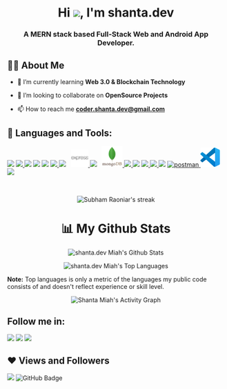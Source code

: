 <!-- <a href="#"><img width="100%" height="auto" src="./assets/images/main-illustration.png" height="155px"/></a> -->

<h1 align="center">Hi <img src="https://raw.githubusercontent.com/MartinHeinz/MartinHeinz/master/wave.gif" width="30px">, I'm shanta.dev</h1>
<h3 align="center">A MERN stack based Full-Stack Web and Android App Developer.</h3>

## 🙋‍♂️ About Me

<!-- -   🔭 I’m currently working on **[Covid-19 Tracker](https://example.com/)** -->

- 🌱 I’m currently learning **Web 3.0 & Blockchain Technology**

- 👯 I’m looking to collaborate on **OpenSource Projects**

<!-- - 👨‍💻 All of my projects are available at **[My Portfolio](https://example.com)** -->

- 📫 How to reach me **coder.shanta.dev@gmail.com**

## 🚀 Languages and Tools:

<p align="left">

<a title="Html5" href="https://www.w3.org/html/" target="\_blank"><img src="https://img.icons8.com/color/48/000000/html-5.png"/></a>
<a title="Css3" href="https://www.w3schools.com/css/"> <img src="https://img.icons8.com/color/48/000000/css3.png"/> </a>
<a title="Javascript" href="https://developer.mozilla.org/en-US/docs/Web/JavaScript"><img src="https://img.icons8.com/color/48/000000/javascript.png"/></a>
<a title="Bootstrap" href="https://getbootstrap.com"> <img src="https://img.icons8.com/color/48/000000/bootstrap.png"/></a>
<a title="Webpack" href="https://webpack.js.org/"><img src="https://img.icons8.com/color/48/000000/webpack.png"/></a>
<a title="React.js" href="https://reactjs.org/"> <img src="https://img.icons8.com/color/48/000000/react-native.png"/> </a>
<a title="Node.js" style="padding-right:8px;" href="https://nodejs.org"> <img src="https://img.icons8.com/color/48/000000/nodejs.png"/></a>
<a title="Express.js" href="https://expressjs.com"> <img src="https://raw.githubusercontent.com/devicons/devicon/master/icons/express/express-original-wordmark.svg" alt="express" width="40" height="40"/> </a>
<a title="Mysql" style="padding-right:8px;" href="https://www.mysql.com/"><img src="https://img.icons8.com/fluent/50/000000/mysql-logo.png"/></a>
<a title="Mongodb" href="https://www.mongodb.com/"> <img src="https://raw.githubusercontent.com/devicons/devicon/master/icons/mongodb/mongodb-original-wordmark.svg" alt="mongodb" width="48" height="48"/> </a>
<a title="Firebase" href="https://firebase.google.com/"> <img src="https://img.icons8.com/color/48/000000/firebase.png"/> </a>
<a title="Python" href="https://www.python.org"><img src="https://img.icons8.com/color/48/000000/python.png"/></a>
<a title="Git" href="https://git-scm.com/"> <img src="https://img.icons8.com/color/48/000000/git.png"/> </a>
<a title="Redux" href="https://redux.js.org"> <img src="https://img.icons8.com/color/48/000000/redux.png"/> </a>
<a title="Kotlin" href="https://kotlinlang.org/"><img src="https://img.icons8.com/color/48/000000/kotlin.png"/></a>
<a title="Postman" href="https://postman.com"> <img src="https://www.vectorlogo.zone/logos/getpostman/getpostman-icon.svg" alt="postman" width="45" height="45"/> </a>
<a title="Vs Code" href="https://code.visualstudio.com/"> <img src="./assets/icons/vscode.png" alt="Vs Code" width="45" height="45"/> </a>
<a title="Android Studio" href="https://code.visualstudio.com/"> <img src="https://img.icons8.com/fluency/48/000000/android-studio--v2.png"/> </a>

</p>

<!-- [![React Badge](https://img.shields.io/badge/-React-61DBFB?style=for-the-badge&labelColor=black&logo=react&logoColor=61DBFB)](#) [![Javascript Badge](https://img.shields.io/badge/-Javascript-F0DB4F?style=for-the-badge&labelColor=black&logo=javascript&logoColor=F0DB4F)](#) [![Typescript Badge](https://img.shields.io/badge/-Typescript-007acc?style=for-the-badge&labelColor=black&logo=typescript&logoColor=007acc)](#) [![Nodejs Badge](https://img.shields.io/badge/-Nodejs-3C873A?style=for-the-badge&labelColor=black&logo=node.js&logoColor=3C873A)](#) [![GraphQL Badge](https://img.shields.io/badge/-GraphQl-e535ab?style=for-the-badge&labelColor=black&logo=node.js&logoColor=e535ab)](#) -->
<br/>

<p align="center">
<img title="🔥 Get streak stats for your profile at git.io/streak-stats" alt="Subham Raoniar's streak" src="https://github-readme-streak-stats.herokuapp.com/?user=coder-shanta.dev&theme=black-ice&hide_border=true&stroke=0000&background=060A0CD0"/>
</p>

<h1 align="center">📊 My Github Stats</h1>

<p align="center">
   <img alt="shanta.dev Miah's Github Stats" src="https://github-readme-stats.vercel.app/api?username=coder-shanta&show_icons=true&count_private=true&theme=react&hide_border=true&bg_color=0D1117" />
</p>
<p align="center">
  <img alt="shanta.dev Miah's Top Languages" src="https://github-readme-stats.vercel.app/api/top-langs/?username=coder-shanta&langs_count=8&count_private=true&layout=compact&theme=react&hide_border=true&bg_color=0D1117" />
</p>

<b>Note:</b> Top languages is only a metric of the languages my public code consists of and doesn't reflect experience or skill level.

<p align="center">
<img alt="Shanta Miah's Activity Graph" src="https://activity-graph.herokuapp.com/graph?username=coder-shanta&bg_color=0D1117&color=5BCDEC&line=5BCDEC&point=FFFFFF&hide_border=true" />
</p>

## Follow me in:

<p align="left">
<a href="https://fb.com/coder.shanta"><img src="https://img.icons8.com/color/48/000000/facebook-new.png"/></a>
<a href = "https://twitter.com/to_shanta"><img src="https://img.icons8.com/fluent/48/000000/twitter.png"/></a>
<a href = "#"><img src="https://img.icons8.com/color/48/000000/youtube-play.png"/></a>
</p>

## ❤ Views and Followers

<img src="https://komarev.com/ghpvc/?username=coder-shanta">
<img src="https://img.shields.io/github/followers/coder-shanta?label=Followers&style=social" alt="GitHub Badge">
